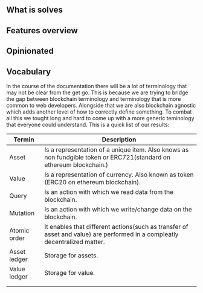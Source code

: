 ## What is solves

## Features overview 

## Opinionated 

## Vocabulary

In the course of the documentation there will be a lot of terminology that may not be clear from the get go. This is because we are trying to bridge the gap between blockchain terminology and terminology that is more common to web developers. Alongside that we are also blockchain agnostic which adds another level of how to correctly define something. To combat all this we tought long and hard to come up with a more generic teminology that everyone could understand. This is a quick list of our results:

| Termin       | Description                                                  |
| ------------ | ------------------------------------------------------------ |
| Asset        | Is a representation of a unique item. Also knows as non fundgible token or ERC721(standard on ethereum blockchain.) |
| Value        | Is a representation of currency. Also known as token (ERC20 on ethereum blockchain). |
| Query        | Is an action with which we read data from the blockchain.    |
| Mutation     | Is an action with which we write/change data on the blockchain. |
| Atomic order | It enables that different actions(such as transfer of asset and value) are performed in a compleatly decentralized matter. |
| Asset ledger | Storage for assets.                                          |
| Value ledger | Storage for value.                                           |
|              |                                                              |
|              |                                                              |

